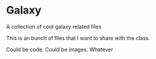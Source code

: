 # Galaxy
A collection of cool galaxy related files

This is an bunch of files that I want to share with the class.

Could be code. Could be images. Whatever
